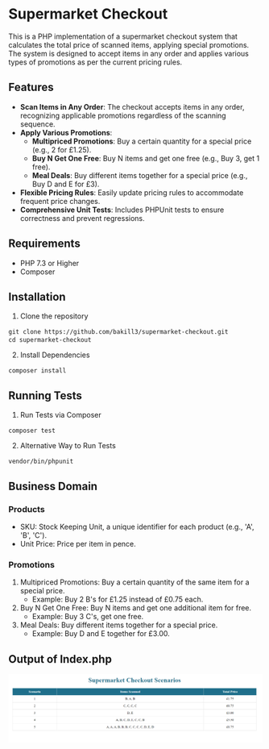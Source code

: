 # Supermarket Checkout

This is a PHP implementation of a supermarket checkout system that calculates the total price of scanned items, applying special promotions. The system is designed to accept items in any order and applies various types of promotions as per the current pricing rules.

## Features
- **Scan Items in Any Order**: The checkout accepts items in any order, recognizing applicable promotions regardless of the scanning sequence.
- **Apply Various Promotions**:
    - **Multipriced Promotions**: Buy a certain quantity for a special price (e.g., 2 for £1.25).
    - **Buy N Get One Free**: Buy N items and get one free (e.g., Buy 3, get 1 free).
    - **Meal Deals**: Buy different items together for a special price (e.g., Buy D and E for £3).
- **Flexible Pricing Rules**: Easily update pricing rules to accommodate frequent price changes.
- **Comprehensive Unit Tests**: Includes PHPUnit tests to ensure correctness and prevent regressions.

## Requirements
- PHP 7.3 or Higher
- Composer

## Installation

1. Clone the repository
```
git clone https://github.com/bakill3/supermarket-checkout.git
cd supermarket-checkout
```
2. Install Dependencies
```
composer install
```

## Running Tests

1. Run Tests via Composer
```
composer test
```
2. Alternative Way to Run Tests
```
vendor/bin/phpunit
```

## Business Domain
### Products
- SKU: Stock Keeping Unit, a unique identifier for each product (e.g., 'A', 'B', 'C').
- Unit Price: Price per item in pence.
### Promotions
1. Multipriced Promotions: Buy a certain quantity of the same item for a special price.
    - Example: Buy 2 B's for £1.25 instead of £0.75 each.
2. Buy N Get One Free: Buy N items and get one additional item for free.
    - Example: Buy 3 C's, get one free.
3. Meal Deals: Buy different items together for a special price.
    - Example: Buy D and E together for £3.00.

## Output of Index.php
![Supermarket Checkout Scenarios](https://github.com/bakill3/supermarket-checkout-fluro/blob/master/output.png)



